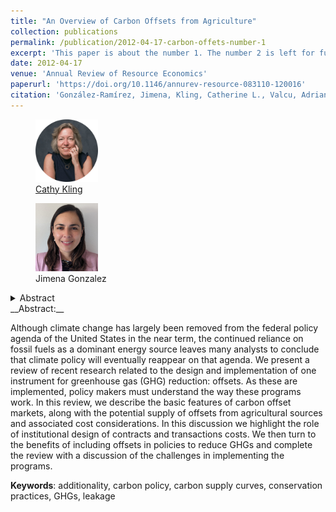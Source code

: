 ```yaml
---
title: "An Overview of Carbon Offsets from Agriculture"
collection: publications
permalink: /publication/2012-04-17-carbon-offets-number-1
excerpt: 'This paper is about the number 1. The number 2 is left for future work.'
date: 2012-04-17
venue: 'Annual Review of Resource Economics'
paperurl: 'https://doi.org/10.1146/annurev-resource-083110-120016'
citation: 'González-Ramírez, Jimena, Kling, Catherine L., Valcu, Adriana. (2012). &quot;An Overview of Carbon Offsets from Agriculture.&quot; <i>Annual Review of Resource Economics</i>. 4(1).'
---
```



<body>
<div class="image-container">
        <figure>
            <img src="/images/co-authors/Cathy_kling.png" alt="Cathy" width="100" height="auto">
            <figcaption><a href="https://economics.cornell.edu/catherine-kling" target="_blank">Cathy Kling</a></figcaption>
        </figure>
        <figure>
            <img src="/images/profile.png" alt="Image 2" width="100" height="auto">
            <figcaption>Jimena Gonzalez</figcaption>
        </figure>
        <!-- Add more images as needed -->
    </div>
</body>


<details>
<summary>
Abstract
</summary>

Although climate change has largely been removed from the federal policy agenda of the United States in the near term, the continued reliance on fossil fuels as a dominant energy source leaves many analysts to conclude that climate policy will eventually reappear on that agenda. We present a review of recent research related to the design and implementation of one instrument for greenhouse gas (GHG) reduction: offsets. As these are implemented, policy makers must understand the way these programs work. In this review, we describe the basic features of carbon offset markets, along with the potential supply of offsets from agricultural sources and associated cost considerations. In this discussion we highlight the role of institutional design of contracts and transactions costs. We then turn to the benefits of including offsets in policies to reduce GHGs and complete the review with a discussion of the challenges in implementing the programs.

<details class="sub_detail">
<summary>This is a sub detail</summary>
Blah blah blah
</details>

</details>
__Abstract:__

Although climate change has largely been removed from the federal policy agenda of the United States in the near term, the continued reliance on fossil fuels as a dominant energy source leaves many analysts to conclude that climate policy will eventually reappear on that agenda. We present a review of recent research related to the design and implementation of one instrument for greenhouse gas (GHG) reduction: offsets. As these are implemented, policy makers must understand the way these programs work. In this review, we describe the basic features of carbon offset markets, along with the potential supply of offsets from agricultural sources and associated cost considerations. In this discussion we highlight the role of institutional design of contracts and transactions costs. We then turn to the benefits of including offsets in policies to reduce GHGs and complete the review with a discussion of the challenges in implementing the programs.

__Keywords__: additionality, carbon policy, carbon supply curves, conservation practices, GHGs, leakage


